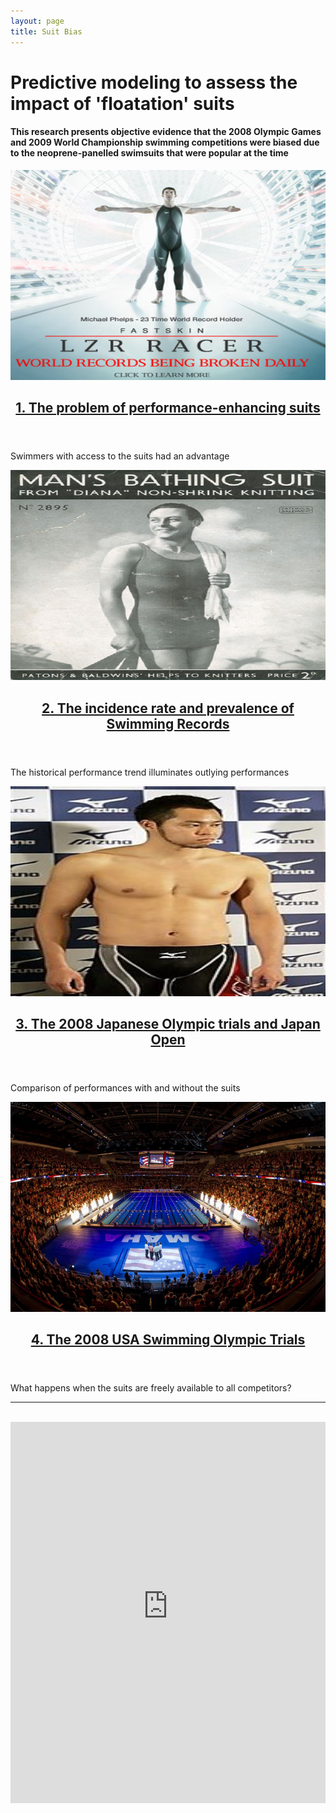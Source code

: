 ```yaml
---
layout: page
title: Suit Bias
---
```


# Predictive modeling to assess the impact of 'floatation' suits

#### This research presents objective evidence that the 2008 Olympic Games and 2009 World Championship swimming competitions were biased due to the neoprene-panelled swimsuits that were popular at the time

  <!-- First Photo Grid-->
  <div class="w3-row-padding">
    <div class="w3-third w3-container w3-margin-bottom">
          <article class="card card-blog-entry">
            <header class="card-header">
              <div class="card-media">
              <a href="{{ site.url }}/research/suitbias/introduction.html" title="View more"><img alt="Card image" width="672" height="336" src="/public/images/speedo_lzr.png"></a>
              </div>
            <h1 class="card-title"><a href="{{ site.url }}/research/suitbias/introduction.html" title="View more">1. The problem of performance-enhancing suits</a></h1>
            </header>
            <div class="card-body">
              <div class="card-prose">
                <p>Swimmers with access to the suits had an advantage</p>
              </div>
            </div>
          </article>
    </div>
    <div class="w3-third w3-container w3-margin-bottom">
          <article class="card card-blog-entry">
            <header class="card-header">
              <div class="card-media">
              <a href="{{ site.url }}/research/suitbias/records.html" title="View more"><img alt="Card image" width="672" height="336" src="/public/images/old_suit.jpg"></a>
              </div>
            <h1 class="card-title"><a href="{{ site.url }}/research/suitbias/records.html" title="View more">2. The incidence rate and prevalence of Swimming Records</a></h1>
            </header>
            <div class="card-body">
              <div class="card-prose">
                <p>The historical performance trend illuminates outlying performances</p>
              </div>
            </div>
          </article>
    </div>
  </div>
  <!-- Second Photo Grid-->
  <div class="w3-row-padding">
    <div class="w3-third w3-container w3-margin-bottom">
          <article class="card card-blog-entry">
            <header class="card-header">
              <div class="card-media">
              <a href="{{ site.url }}/research/suitbias/Japan.html" title="View more"><img alt="Card image" width="672" height="336" src="/public/images/kitajima.jpg"></a>
              </div>
            <h1 class="card-title"><a href="{{ site.url }}/research/suitbias/Japan.html" title="View more">3. The 2008 Japanese Olympic trials and Japan Open</a></h1>
            </header>
            <div class="card-body">
              <div class="card-prose">
                <p>Comparison of performances with and without the suits</p>
              </div>
            </div>
          </article>
    </div>
    <div class="w3-third w3-container w3-margin-bottom">
          <article class="card card-blog-entry">
            <header class="card-header">
              <div class="card-media">
              <a href="{{ site.url }}/research/suitbias/UStrials.html" title="View more"><img alt="Card image" width="672" height="336" src="/public/images/UStrials.jpg"></a>
              </div>
            <h1 class="card-title"><a href="{{ site.url }}/research/suitbias/UStrials.html" title="View more">4. The 2008 USA Swimming Olympic Trials</a></h1>
            </header>
            <div class="card-body">
              <div class="card-prose">
                <p>What happens when the suits are freely available to all competitors?</p>
              </div>
            </div>
          </article>
    </div>
  </div>
<hr>
<br>

<div id="shiny">
	<iframe src="https://humanperformance.shinyapps.io/OlyPred" scrolling="no" style="border: none; width: 100%; height: 610px"></iframe><!--width: inherit ;height: 610px-->
</div>
